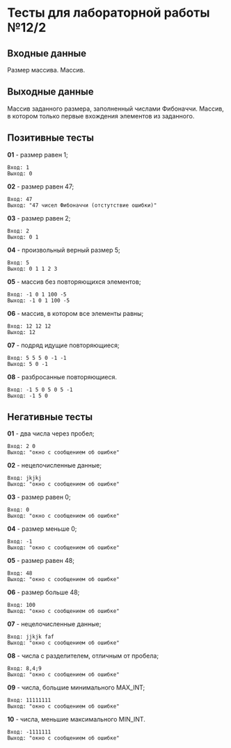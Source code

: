 # Тесты для лабораторной работы №12/2

## Входные данные

Размер массива.
Массив.

## Выходные данные

Массив заданного размера, заполненный числами Фибоначчи.
Массив, в котором только первые вхождения элементов из заданного.

## Позитивные тесты

**01** - размер равен 1;

```
Вход: 1
Выход: 0
```

**02** - размер равен 47;

```
Вход: 47
Выход: "47 чисел Фибоначчи (отстутствие ошибки)"
```

**03** - размер равен 2;

```
Вход: 2
Выход: 0 1 
```

**04** - произвольный верный размер 5;

```
Вход: 5
Выход: 0 1 1 2 3
```

**05** - массив без повторяющихся элементов;

```
Вход: -1 0 1 100 -5
Выход: -1 0 1 100 -5
```

**06** - массив, в котором все элементы равны;

```
Вход: 12 12 12
Выход: 12
```

**07** - подряд идущие повторяющиеся;

```
Вход: 5 5 5 0 -1 -1
Выход: 5 0 -1 
```

**08** - разбросанные повторяющиеся.

```
Вход: -1 5 0 5 0 5 -1
Выход: -1 5 0
```


## Негативные тесты

**01** - два числа через пробел;

```
Вход: 2 0
Выход: "окно с сообщением об ошибке"
```

**02** - нецелочисленные данные;

```
Вход: jkjkj
Выход: "окно с сообщением об ошибке"
```

**03** - размер равен 0;

```
Вход: 0
Выход: "окно с сообщением об ошибке"
```

**04** - размер меньше 0;

```
Вход: -1
Выход: "окно с сообщением об ошибке"
```

**05** - размер равен 48;

```
Вход: 48
Выход: "окно с сообщением об ошибке"
```

**06** - размер больше 48;

```
Вход: 100
Выход: "окно с сообщением об ошибке"
```

**07** - нецелочисленные данные;

```
Вход: jjkjk faf
Выход: "окно с сообщением об ошибке"
```

**08** - числа с разделителем, отличным от пробела;

```
Вход: 8,4;9
Выход: "окно с сообщением об ошибке"
```

**09** - числа, большие минимального MAX_INT;

```
Вход: 11111111
Выход: "окно с сообщением об ошибке"
```

**10** - числа, меньшие максимального MIN_INT.

```
Вход: -1111111
Выход: "окно с сообщением об ошибке"
```

